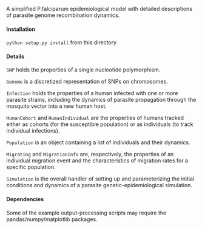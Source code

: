 A simplified P.falciparum epidemiological model with detailed descriptions of parasite genome recombination dynamics.

#### Installation

`python setup.py install` from this directory

#### Details

`SNP` holds the properties of a single nucleotide polymorphism.

`Genome` is a discretized representation of SNPs on chromosomes.

`Infection` holds the properties of a human infected with one or more parasite strains, including the dynamics of parasite propagation through the mosquito vector into a new human host.

`HumanCohort` and `HumanIndividual` are the properties of humans tracked either as cohorts (for the susceptible population) or as individuals (to track individual infections).

`Population` is an object containing a list of individuals and their dynamics.

`Migrating` and `MigrationInfo` are, respectively, the properties of an individual migration event and the characteristics of migration rates for a specific population.

`Simulation` is the overall handler of setting up and parameterizing the initial conditions and dynamics of a parasite genetic-epidemiological simulation.

#### Dependencies

Some of the example output-processing scripts may require the pandas/numpy/matplotlib packages.
